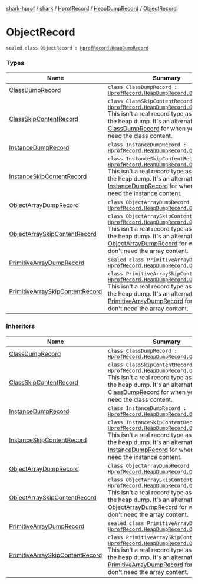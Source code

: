 [shark-hprof](../../../../index.md) / [shark](../../../index.md) / [HprofRecord](../../index.md) / [HeapDumpRecord](../index.md) / [ObjectRecord](./index.md)

# ObjectRecord

`sealed class ObjectRecord : `[`HprofRecord.HeapDumpRecord`](../index.md)

### Types

| Name | Summary |
|---|---|
| [ClassDumpRecord](-class-dump-record/index.md) | `class ClassDumpRecord : `[`HprofRecord.HeapDumpRecord.ObjectRecord`](./index.md) |
| [ClassSkipContentRecord](-class-skip-content-record/index.md) | `class ClassSkipContentRecord : `[`HprofRecord.HeapDumpRecord.ObjectRecord`](./index.md)<br>This isn't a real record type as found in the heap dump. It's an alternative to [ClassDumpRecord](-class-dump-record/index.md) for when you don't need the class content. |
| [InstanceDumpRecord](-instance-dump-record/index.md) | `class InstanceDumpRecord : `[`HprofRecord.HeapDumpRecord.ObjectRecord`](./index.md) |
| [InstanceSkipContentRecord](-instance-skip-content-record/index.md) | `class InstanceSkipContentRecord : `[`HprofRecord.HeapDumpRecord.ObjectRecord`](./index.md)<br>This isn't a real record type as found in the heap dump. It's an alternative to [InstanceDumpRecord](-instance-dump-record/index.md) for when you don't need the instance content. |
| [ObjectArrayDumpRecord](-object-array-dump-record/index.md) | `class ObjectArrayDumpRecord : `[`HprofRecord.HeapDumpRecord.ObjectRecord`](./index.md) |
| [ObjectArraySkipContentRecord](-object-array-skip-content-record/index.md) | `class ObjectArraySkipContentRecord : `[`HprofRecord.HeapDumpRecord.ObjectRecord`](./index.md)<br>This isn't a real record type as found in the heap dump. It's an alternative to [ObjectArrayDumpRecord](-object-array-dump-record/index.md) for when you don't need the array content. |
| [PrimitiveArrayDumpRecord](-primitive-array-dump-record/index.md) | `sealed class PrimitiveArrayDumpRecord : `[`HprofRecord.HeapDumpRecord.ObjectRecord`](./index.md) |
| [PrimitiveArraySkipContentRecord](-primitive-array-skip-content-record/index.md) | `class PrimitiveArraySkipContentRecord : `[`HprofRecord.HeapDumpRecord.ObjectRecord`](./index.md)<br>This isn't a real record type as found in the heap dump. It's an alternative to [PrimitiveArrayDumpRecord](-primitive-array-dump-record/index.md) for when you don't need the array content. |

### Inheritors

| Name | Summary |
|---|---|
| [ClassDumpRecord](-class-dump-record/index.md) | `class ClassDumpRecord : `[`HprofRecord.HeapDumpRecord.ObjectRecord`](./index.md) |
| [ClassSkipContentRecord](-class-skip-content-record/index.md) | `class ClassSkipContentRecord : `[`HprofRecord.HeapDumpRecord.ObjectRecord`](./index.md)<br>This isn't a real record type as found in the heap dump. It's an alternative to [ClassDumpRecord](-class-dump-record/index.md) for when you don't need the class content. |
| [InstanceDumpRecord](-instance-dump-record/index.md) | `class InstanceDumpRecord : `[`HprofRecord.HeapDumpRecord.ObjectRecord`](./index.md) |
| [InstanceSkipContentRecord](-instance-skip-content-record/index.md) | `class InstanceSkipContentRecord : `[`HprofRecord.HeapDumpRecord.ObjectRecord`](./index.md)<br>This isn't a real record type as found in the heap dump. It's an alternative to [InstanceDumpRecord](-instance-dump-record/index.md) for when you don't need the instance content. |
| [ObjectArrayDumpRecord](-object-array-dump-record/index.md) | `class ObjectArrayDumpRecord : `[`HprofRecord.HeapDumpRecord.ObjectRecord`](./index.md) |
| [ObjectArraySkipContentRecord](-object-array-skip-content-record/index.md) | `class ObjectArraySkipContentRecord : `[`HprofRecord.HeapDumpRecord.ObjectRecord`](./index.md)<br>This isn't a real record type as found in the heap dump. It's an alternative to [ObjectArrayDumpRecord](-object-array-dump-record/index.md) for when you don't need the array content. |
| [PrimitiveArrayDumpRecord](-primitive-array-dump-record/index.md) | `sealed class PrimitiveArrayDumpRecord : `[`HprofRecord.HeapDumpRecord.ObjectRecord`](./index.md) |
| [PrimitiveArraySkipContentRecord](-primitive-array-skip-content-record/index.md) | `class PrimitiveArraySkipContentRecord : `[`HprofRecord.HeapDumpRecord.ObjectRecord`](./index.md)<br>This isn't a real record type as found in the heap dump. It's an alternative to [PrimitiveArrayDumpRecord](-primitive-array-dump-record/index.md) for when you don't need the array content. |
